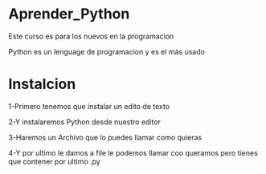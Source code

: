 # Aprender_Python
Este curso es para los nuevos en la programacion

Python es un lenguage de programacion y es el más usado 

# Instalcion
1-Primero tenemos que instalar un edito de texto

2-Y instalaremos Python desde nuestro editor

3-Haremos un Archivo que lo puedes llamar como quieras

4-Y por ultimo le damos a file le podemos llamar coo queramos pero tienes que contener por ultimo .py
